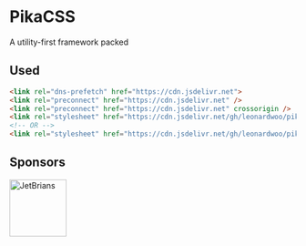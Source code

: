 # PikaCSS

A utility-first framework packed

## Used

```html
<link rel="dns-prefetch" href="https://cdn.jsdelivr.net">
<link rel="preconnect" href="https://cdn.jsdelivr.net" />
<link rel="preconnect" href="https://cdn.jsdelivr.net" crossorigin />
<link rel="stylesheet" href="https://cdn.jsdelivr.net/gh/leonardwoo/pikacss@dev/pikacss-normalize.css" />
<!-- OR -->
<link rel="stylesheet" href="https://cdn.jsdelivr.net/gh/leonardwoo/pikacss@dev/dist/pikacss-normalize.min.css" />
```

## Sponsors

<a href="https://www.jetbrains.com/" target="_blank"><img src="https://seppiko.org/images/jetbrains.png" alt="JetBrians" width="100px" /></a>

